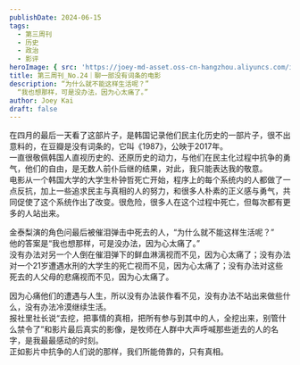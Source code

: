 ```yaml
---
publishDate: 2024-06-15
tags:
  - 第三周刊
  - 历史
  - 政治
  - 影评
heroImage: { src: 'https://joey-md-asset.oss-cn-hangzhou.aliyuncs.com/img/202406151529180.png', inferSize: true}
title: 第三周刊_No.24｜聊一部没有词条的电影
description: “为什么就不能这样生活呢？”  
  “我也想那样，可是没办法，因为心太痛了。”
author: Joey Kai
draft: false
---
```

在四月的最后一天看了这部片子，是韩国记录他们民主化历史的一部片子，很不出意料的，在豆瓣是没有词条的，它叫《1987》，公映于2017年。  
一直很敬佩韩国人直视历史的、还原历史的动力，与他们在民主化过程中抗争的勇气，他们的自由，是无数人前仆后继的结果，对此，我只能表达我的敬意。  
电影从一个韩国大学的大学生朴钟哲死亡开始，程序上的每个系统内的人都做了一点反抗，加上一些追求民主与真相的人的努力，和很多人朴素的正义感与勇气，共同促使了这个系统作出了改变。很危险，很多人在这个过程中死亡，但每次都有更多的人站出来。  

金泰梨演的角色问最后被催泪弹击中死去的人，“为什么就不能这样生活呢？”  
他的答案是“我也想那样，可是没办法，因为心太痛了。”  
没有办法对另一个人倒在催泪弹下的鲜血淋漓视而不见，因为心太痛了；没有办法对一个21岁遭遇水刑的大学生的死亡视而不见，因为心太痛了；没有办法对这些死去的人父母的悲痛视而不见，因为心太痛了。  

因为心痛他们的遭遇与人生，所以没有办法装作看不见，没有办法不站出来做些什么，没有办法冷漠继续生活。  
报社里社长说“去挖，把事情的真相，把所有参与到其中的人，全挖出来，别管什么禁令了”和影片最后真实的影像，是牧师在人群中大声呼喊那些逝去的人的名字，是我最最感动的时刻。  
正如影片中抗争的人们说的那样，我们所能倚靠的，只有真相。  